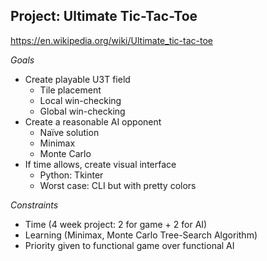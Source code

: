 ## Project: Ultimate Tic-Tac-Toe

https://en.wikipedia.org/wiki/Ultimate_tic-tac-toe

*Goals*
- Create playable U3T field
	+ Tile placement
	+ Local win-checking
	+ Global win-checking
- Create a reasonable AI opponent
	+ Naïve solution
	+ Minimax
	+ Monte Carlo
- If time allows, create visual interface
	+ Python: Tkinter
	+ Worst case: CLI but with pretty colors

*Constraints*
- Time (4 week project: 2 for game + 2 for 	AI)
- Learning (Minimax, Monte Carlo Tree-Search Algorithm)
- Priority given to functional game over functional AI
